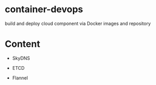 # container-devops
build and deploy cloud component via Docker images and repository

# Content

* SkyDNS

* ETCD

* Flannel
